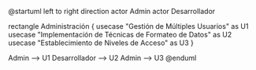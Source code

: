 @startuml
left to right direction
actor Admin
actor Desarrollador

rectangle Administración {
    usecase "Gestión de Múltiples Usuarios" as U1
    usecase "Implementación de Técnicas de Formateo de Datos" as U2
    usecase "Establecimiento de Niveles de Acceso" as U3
}

Admin --> U1
Desarrollador --> U2
Admin --> U3
@enduml
